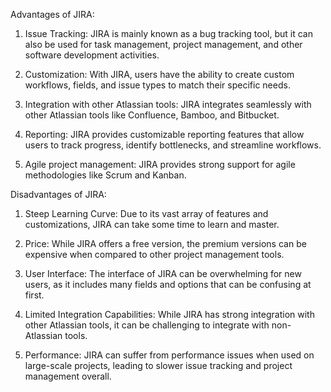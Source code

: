 Advantages of JIRA:
1. Issue Tracking: JIRA is mainly known as a bug tracking tool, but it can also be used for task management, project management, and other software development activities. 

2. Customization: With JIRA, users have the ability to create custom workflows, fields, and issue types to match their specific needs. 

3. Integration with other Atlassian tools: JIRA integrates seamlessly with other Atlassian tools like Confluence, Bamboo, and Bitbucket. 

4. Reporting: JIRA provides customizable reporting features that allow users to track progress, identify bottlenecks, and streamline workflows. 

5. Agile project management: JIRA provides strong support for agile methodologies like Scrum and Kanban.

Disadvantages of JIRA:
1. Steep Learning Curve: Due to its vast array of features and customizations, JIRA can take some time to learn and master.

2. Price: While JIRA offers a free version, the premium versions can be expensive when compared to other project management tools.

3. User Interface: The interface of JIRA can be overwhelming for new users, as it includes many fields and options that can be confusing at first.

4. Limited Integration Capabilities: While JIRA has strong integration with other Atlassian tools, it can be challenging to integrate with non-Atlassian tools.

5. Performance: JIRA can suffer from performance issues when used on large-scale projects, leading to slower issue tracking and project management overall.
